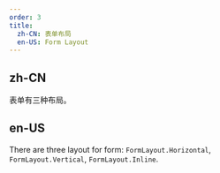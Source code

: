 ```yaml
---
order: 3
title:
  zh-CN: 表单布局
  en-US: Form Layout
---
```


## zh-CN

表单有三种布局。

## en-US

There are three layout for form: `FormLayout.Horizontal`, `FormLayout.Vertical`, `FormLayout.Inline`.